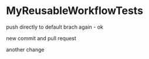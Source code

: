 # MyReusableWorkflowTests

push directly to default brach again - ok

new commit and pull request

another change
